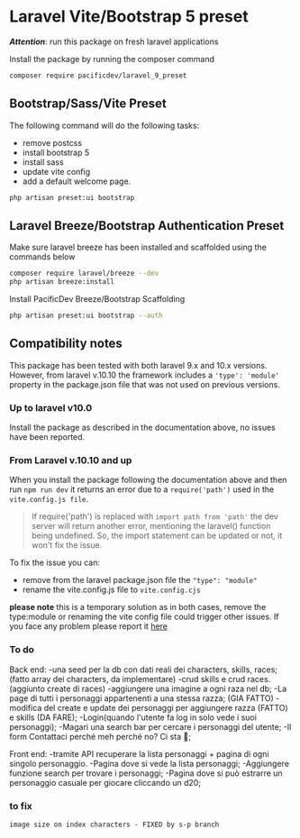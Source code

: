 # Laravel Vite/Bootstrap 5 preset

**_Attention_**: run this package on fresh laravel applications

Install the package by running the composer command

```bash
composer require pacificdev/laravel_9_preset
```

## Bootstrap/Sass/Vite Preset

The following command will do the following tasks:

-   remove postcss
-   install bootstrap 5
-   install sass
-   update vite config
-   add a default welcome page.

```bash
php artisan preset:ui bootstrap
```

## Laravel Breeze/Bootstrap Authentication Preset

Make sure laravel breeze has been installed and scaffolded using the commands below

```bash
composer require laravel/breeze --dev
php artisan breeze:install
```

Install PacificDev Breeze/Bootstrap Scaffolding

```bash
php artisan preset:ui bootstrap --auth

```

## Compatibility notes

This package has been tested with both laravel 9.x and 10.x versions.
However, from laravel v.10.10 the framework includes a `'type': 'module'` property in the package.json file that was not used on previous versions.

### Up to laravel v10.0

Install the package as described in the documentation above, no issues have been reported.

### From Laravel v.10.10 and up

When you install the package following the documentation above and then run `npm run dev` it returns an error due to a `require('path')` used in the `vite.config.js file`.

> If require('path') is replaced with `import path from 'path'` the dev server will return another error, mentioning the laravel() function being undefined. So, the import statement can be updated or not, it won't fix the issue.

To fix the issue you can:

-   remove from the laravel package.json file the `"type": "module"`
-   rename the vite.config.js file to `vite.config.cjs`

**please note** this is a temporary solution as in both cases, remove the type:module or renaming the vite config file could trigger other issues. If you face any problem please report it [here](https://github.com/fabiopacificicom/laravel-9-preset/issues)

### To do

Back end:
-una seed per la db con dati reali dei characters, skills, races; (fatto array dei characters, da implementare)
-crud skills e crud races. (aggiunto create di races)
-aggiungere una imagine a ogni raza nel db;
-La page di tutti i personaggi appartenenti a una stessa razza; (GIA FATTO)
-modifica del create e update dei personaggi per aggiungere razza (FATTO) e skills (DA FARE);
-Login(quando l'utente fa log in solo vede i suoi personaggi);
-Magari una search bar per cercare i personaggi del utente;
-Il form Contattaci perché meh perché no? Ci sta 🤣;

Front end:
-tramite API recuperare la lista personaggi + pagina di ogni singolo personaggio.
-Pagina dove si vede la lista personaggi;
-Aggiungere funzione search per trovare i personaggi;
-Pagina dove si può estrarre un personaggio casuale per giocare cliccando un d20;

### to fix
    image size on index characters - FIXED by s-p branch


